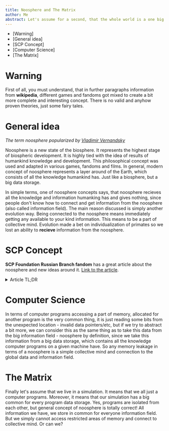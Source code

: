 ```yaml
---
title: Noosphere and The Matrix
author: Me
abstract: Let's assume for a second, that the whole world is a one big simulation. There are already enough ideas and theories around this topic. However, one thing still remains undiscussed...
---
```


* [Warning]
* [General idea]
* [SCP Concept]
* [Computer Science]
* [The Matrix]

# Warning
First of all, you must understand, that in further paragraphs information from
**wikipedia**, different games and fandoms got mixed to create a bit more complete
and interesting concept. There is no valid and anyhow proven theories, just
some fairy tales.

# General idea
*The term noosphere popularized by [Vladimir Vernandsky](https://en.wikipedia.org/wiki/Vladimir_Vernadsky)*

Noosphere is a new state of the biosphere. It represents the highest stage of
biospheric development. It is highly tied with the idea of results of humankind
knowledge and development. This philosophical concept was used and
adapted in various games, fandoms and films. In general, modern concept of
noosphere represents a layer around of the Earth, which consists of all the
knowledge humankind has. Just like a biosphere, but a big data storage.

In simple terms, one of noosphere concepts says, that noosphere recieves all
the knowledge and information humanking has and gives nothing, since people
don't know how to connect and get information from the noosphere (also called
information field). The main reason discussed is simply another evolution way.
Being connected to the noosphere means immediately getting any available 
to your kind information. This means to be a part of collective mind. 
Evolution made a bet on individualization of primates so we lost an ability
to **recieve** information from the noosphere. 

# SCP Concept
<strong>SCP Foundation Russian Branch fandom</strong> has a great article about the noosphere
and new ideas around it. [Link to the article](http://scpfoundation.net/scp-1373-ru).

<details>
    <summary>Article TL;DR</summary>
    In this article a person connected to the noosphere can slightly change
    reality around him. Moreover, connection to noosphere is as high as person young.
    Therefore, Soviet Union uses children for this experiment. After few days
    of experimenting chindren start to predict cards and coin flips. (Not to 
    predict, but to change the expected result, to be concrete, since they
    can slightly change the reality) But one evening they decided to call Bloody
    Mary and it led to the death of everybody in the camp.
    <hr>
</details>

# Computer Science
In terms of computer programs accessing a part of memory, allocated for another 
program is the very common thing, it is just reading some bits from the 
unexpected location - invalid data pointers/etc,
but if we try to abstract a bit more, we can consider this as the same thing as
to take this data from the big information field - noosphere by definition,
since we take this information from a big data storage, which contains all
the knowledge computer programs on a given machine have.
So any memory leakage in terms of a noosphere is a simple collective mind and 
connection to the global data and information field.

# The Matrix
Finally let's assume that we live in a simulation. It means that we all
just a computer programs. Moreover, it means that our simulation has a big
common for every program data storage. Yes, programs are isolated from each other,
but general concept of noosphere is totally correct! All information we have, 
we store in common for everyone information field. But we simply cannot access
restricted areas of memory and connect to collective mind. Or can we?

